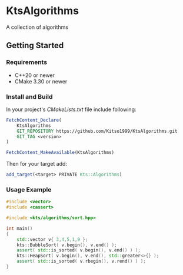 # KtsAlgorithms
A collection of algorithms

## Getting Started
### Requirements
- C++20 or newer
- CMake 3.30 or newer

### Install and Build
In your project's *CMakeLists.txt* file include following:
``` CMake
FetchContent_Declare(
    KtsAlgorithms
    GIT_REPOSITORY https://github.com/Kitso1999/KtsAlgorithms.git
    GIT_TAG <version>
)

FetchContent_MakeAvailable(KtsAlgorithms)
```

Then for your target add:
``` CMake
add_target(<target> PRIVATE Kts::Algorithms)
```

### Usage Example

``` C++
#include <vector>
#include <cassert>

#include <kts/algorithms/sort.hpp>

int main()
{
    std::vector v{ 3,4,5,1,9 };
    kts::BubbleSort( v.begin(), v.end() );
    assert( std::is_sorted( v.begin(), v.end() ) );
    kts::HeapSort( v.begin(), v.end(), std::greater<>{} );
    assert( std::is_sorted( v.rbegin(), v.rend() ) );    
}
```
